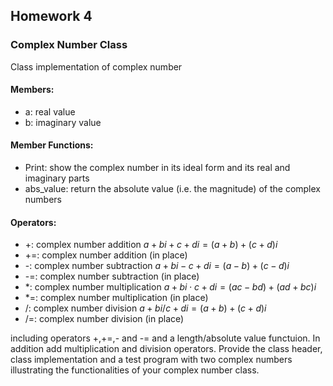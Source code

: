 ## Homework 4

### Complex Number Class

Class implementation of complex number

#### Members:
- a: real value
- b: imaginary value

#### Member Functions:
- Print: show the complex number in its ideal form and its real and imaginary parts
- abs_value: return the absolute value (i.e. the magnitude) of the complex numbers

#### Operators:
- +: complex number addition $a+bi + c+di = (a+b) + (c+d)i$
- +=: complex number addition (in place)
- -: complex number subtraction $a+bi - c+di = (a-b) + (c-d)i$
- -=: complex number subtraction (in place)
- *: complex number multiplication $a+bi \cdot c+di = (ac-bd) + (ad+bc)i$
- *=: complex number multiplication (in place)
- /: complex number division $a+bi / c+di = (a+b) + (c+d)i$
- /=: complex number division (in place)


including operators +,+=,- and -= and a length/absolute value functuion. 
In addition add multiplication and division operators. 
Provide the class header, class implementation and a test program with two complex numbers illustrating the functionalities of your complex number class.
